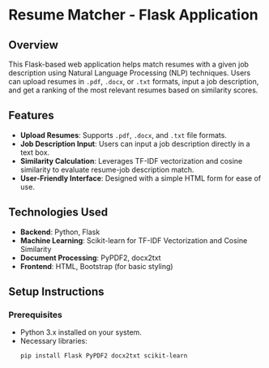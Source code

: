 # Resume Matcher - Flask Application

## Overview

This Flask-based web application helps match resumes with a given job description using Natural Language Processing (NLP) techniques. Users can upload resumes in `.pdf`, `.docx`, or `.txt` formats, input a job description, and get a ranking of the most relevant resumes based on similarity scores.

## Features

- **Upload Resumes**: Supports `.pdf`, `.docx`, and `.txt` file formats.
- **Job Description Input**: Users can input a job description directly in a text box.
- **Similarity Calculation**: Leverages TF-IDF vectorization and cosine similarity to evaluate resume-job description match.
- **User-Friendly Interface**: Designed with a simple HTML form for ease of use.

## Technologies Used

- **Backend**: Python, Flask
- **Machine Learning**: Scikit-learn for TF-IDF Vectorization and Cosine Similarity
- **Document Processing**: PyPDF2, docx2txt
- **Frontend**: HTML, Bootstrap (for basic styling)

## Setup Instructions

### Prerequisites

- Python 3.x installed on your system.
- Necessary libraries:
  ```
  pip install Flask PyPDF2 docx2txt scikit-learn
 ```
 
